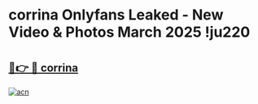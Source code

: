 # corrina Onlyfans Leaked - New Video & Photos March 2025 !ju220

# <h2><a href="https://yti88b.iuczelnia.edu.pl?title=corrina&ref=ju220">🔗👉 🔴 corrina</a></h2>

[![acn](https://github.com/user-attachments/assets/0f9c940e-d8b0-45ae-aac7-cd30a18b3e1c)](https://yti88b.iuczelnia.edu.pl?title=corrina&ref=ju220)

